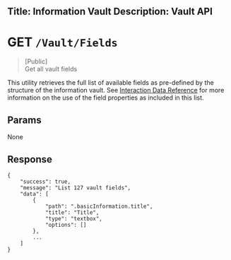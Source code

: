 Title: Information Vault
Description: Vault API
---
# GET `/Vault/Fields`
> [Public]   
> Get all vault fields

This utility retrieves the full list of available fields as pre-defined by the structure of the information vault.
See [Interaction Data Reference](interaction-data.html) for more information on the use of the field properties
as included in this list.

## Params

None

## Response

    {
        "success": true,
        "message": "List 127 vault fields",
        "data": [
            {
                "path": ".basicInformation.title",
                "title": "Title",
                "type": "textbox",
                "options": []
            },
            ...
        ]
    }
